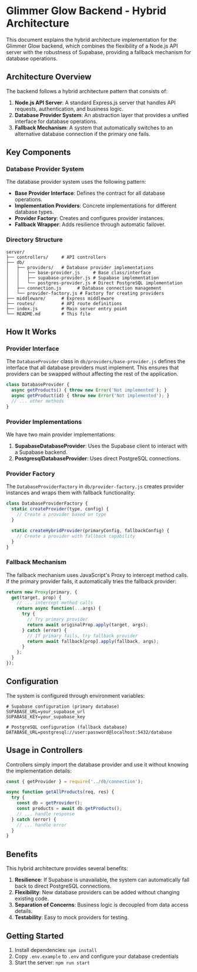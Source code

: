 # Glimmer Glow Backend - Hybrid Architecture

This document explains the hybrid architecture implementation for the Glimmer Glow backend, which combines the flexibility of a Node.js API server with the robustness of Supabase, providing a fallback mechanism for database operations.

## Architecture Overview

The backend follows a hybrid architecture pattern that consists of:

1. **Node.js API Server**: A standard Express.js server that handles API requests, authentication, and business logic.
2. **Database Provider System**: An abstraction layer that provides a unified interface for database operations.
3. **Fallback Mechanism**: A system that automatically switches to an alternative database connection if the primary one fails.

## Key Components

### Database Provider System

The database provider system uses the following pattern:

- **Base Provider Interface**: Defines the contract for all database operations.
- **Implementation Providers**: Concrete implementations for different database types.
- **Provider Factory**: Creates and configures provider instances.
- **Fallback Wrapper**: Adds resilience through automatic failover.

### Directory Structure

```
server/
├── controllers/     # API controllers
├── db/
│   ├── providers/   # Database provider implementations
│   │   ├── base-provider.js     # Base class/interface
│   │   ├── supabase-provider.js # Supabase implementation
│   │   └── postgres-provider.js # Direct PostgreSQL implementation
│   ├── connection.js      # Database connection management
│   └── provider-factory.js # Factory for creating providers
├── middleware/      # Express middleware
├── routes/          # API route definitions
├── index.js         # Main server entry point
└── README.md        # This file
```

## How It Works

### Provider Interface

The `DatabaseProvider` class in `db/providers/base-provider.js` defines the interface that all database providers must implement. This ensures that providers can be swapped without affecting the rest of the application.

```javascript
class DatabaseProvider {
  async getProducts() { throw new Error('Not implemented'); }
  async getProduct(id) { throw new Error('Not implemented'); }
  // ... other methods
}
```

### Provider Implementations

We have two main provider implementations:

1. **SupabaseDatabaseProvider**: Uses the Supabase client to interact with a Supabase backend.
2. **PostgresqlDatabaseProvider**: Uses direct PostgreSQL connections.

### Provider Factory

The `DatabaseProviderFactory` in `db/provider-factory.js` creates provider instances and wraps them with fallback functionality:

```javascript
class DatabaseProviderFactory {
  static createProvider(type, config) {
    // Create a provider based on type
  }

  static createHybridProvider(primaryConfig, fallbackConfig) {
    // Create a provider with fallback capability
  }
}
```

### Fallback Mechanism

The fallback mechanism uses JavaScript's Proxy to intercept method calls. If the primary provider fails, it automatically tries the fallback provider:

```javascript
return new Proxy(primary, {
  get(target, prop) {
    // ... intercept method calls
    return async function(...args) {
      try {
        // Try primary provider
        return await originalProp.apply(target, args);
      } catch (error) {
        // If primary fails, try fallback provider
        return await fallback[prop].apply(fallback, args);
      }
    };
  }
});
```

## Configuration

The system is configured through environment variables:

```
# Supabase configuration (primary database)
SUPABASE_URL=your_supabase_url
SUPABASE_KEY=your_supabase_key

# PostgreSQL configuration (fallback database)
DATABASE_URL=postgresql://user:password@localhost:5432/database
```

## Usage in Controllers

Controllers simply import the database provider and use it without knowing the implementation details:

```javascript
const { getProvider } = require('../db/connection');

async function getAllProducts(req, res) {
  try {
    const db = getProvider();
    const products = await db.getProducts();
    // ... handle response
  } catch (error) {
    // ... handle error
  }
}
```

## Benefits

This hybrid architecture provides several benefits:

1. **Resilience**: If Supabase is unavailable, the system can automatically fall back to direct PostgreSQL connections.
2. **Flexibility**: New database providers can be added without changing existing code.
3. **Separation of Concerns**: Business logic is decoupled from data access details.
4. **Testability**: Easy to mock providers for testing.

## Getting Started

1. Install dependencies: `npm install`
2. Copy `.env.example` to `.env` and configure your database credentials
3. Start the server: `npm run start`
